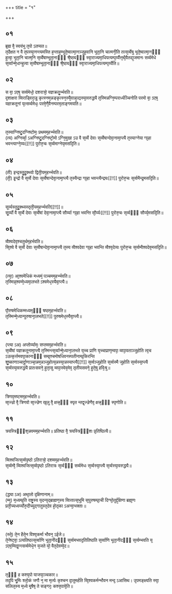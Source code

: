 +++
title = "१"

+++
## ०१
ब्र᳘ह्म वै᳘ स्वयंभु त᳘पो ऽतप्यत॥  
त᳘दैक्षत न वै त᳘पस्या᳘नन्त्यमस्ति ह᳘न्ताह᳘म्भूते᳘ष्वात्मा᳘नञ्जुह᳘वानि भूता᳘नि चात्मनी᳘ति तत्स᳘र्व्वेषु भूते᳘ष्वात्मा᳘नᳫँ᳭ हुत्वा᳘ भूता᳘नि चात्म᳘नि स᳘र्व्वेषाम्भूता᳘नाᳫँ᳭ श्रै᳘ष्ठ्यᳫँ᳭ स्वा᳘राज्यमा᳘धिपत्यम्प᳘र्य्यैत्त᳘थै᳘वैतद्य᳘जमानः सर्व्वमेधे स᳘र्व्वान्मे᳘धान्हुत्वा स᳘र्व्वेषाम्भूता᳘नाᳫँ᳭ श्रै᳘ष्ठ्यᳫँ᳭ स्वा᳘राज्यमा᳘धिपत्यम्प᳘र्य्येति॥  
## ०२
स वा᳘ ऽएष᳘ सर्व्वमेधो᳘ दशरात्रो᳘ यज्ञक्रतु᳘र्भ्भवति॥  
द᳘शाक्षरा व्विराड्विरा᳘डु कृत्स्नम᳘न्नङ्कृत्स्न᳘स्यै᳘वान्ना᳘द्यस्या᳘वरुद्ध्यै त᳘स्मिन्नग्नि᳘म्परार्ध्यञ्चिनोति परमो वा᳘ ऽएष᳘ यज्ञक्रतूनां य᳘त्सर्व्वमेधः᳘ परमे᳘णै᳘वैनम्परम᳘ताङ्गमयति॥  
## ०३
त᳘स्याग्निष्टु᳘दग्निष्टोमः᳘ प्रथमम᳘हर्भ्भवति॥  
(त्य) अग्निर्व्वा᳘ ऽअग्निष्टु᳘दग्निष्टो᳘मो ऽग्नि᳘मुखा ऽउ वै स᳘र्व्वे देवाः स᳘र्व्वेषान्देवा᳘नामा᳘प्त्यै त᳘स्याग्नेया ग्ग्र᳘हा भवन्त्याग्ने᳘य्यः[[!!]] पुरोरु᳘चः स᳘र्व्वमाग्नेय᳘मसदि᳘ति॥  
## ०४
(ती) इन्द्रस्तु᳘दु᳘क्थ्यो द्विती᳘यम᳘हर्भ्भवति॥  
(ती᳘) इ᳘न्द्रो वै स᳘र्व्वे देवाः स᳘र्व्वेषान्देवा᳘नामा᳘प्त्यै त᳘स्यैन्द्रा ग्ग्र᳘हा भवन्त्यैन्द्र्यः[[!!]] पुरोरु᳘चः स᳘र्व्वमैन्द्र᳘मसदि᳘ति॥  
## ०५
सूर्य्यस्तुदु᳘क्थ्यस्तृती᳘यम᳘हर्भ्भवति[[!!]]॥  
सू᳘र्य्यो वै स᳘र्व्वे देवाः स᳘र्व्वेषां देवा᳘नामा᳘प्त्यै सौर्य्या ग्ग्र᳘हा भवन्ति सौ᳘र्य्यः[[!!]] पुरोरु᳘चः स᳘र्व्वᳫँ᳭ सौर्य्य᳘मसदि᳘ति॥  
## ०६
व्वैश्वदेव᳘श्चतुर्थम᳘हर्भवति॥  
व्वि᳘श्वे वै स᳘र्व्वे देवाः स᳘र्व्वेषान्देवा᳘नामा᳘प्त्यै त᳘स्य व्वैश्वदेवा ग्ग्र᳘हा भवन्ति व्वैश्व᳘देव्यः पुरोरु᳘चः स᳘र्व्वम्वैश्वदेव᳘मसदि᳘ति॥  
## ०७
(त्या᳘) आ᳘श्वमेधिकं मध्यमं᳘ पञ्चमम᳘हर्भ्भवति॥  
त᳘स्मिन्न᳘श्वम्मे᳘ध्यमा᳘लभते ऽश्वमेध᳘स्यैवा᳘प्त्यै॥  
## ०८
पौ᳘रुषमेधिकम्मध्यम᳘ᳫँ᳘ षष्ठम᳘हर्भ्भवति॥  
त᳘स्मिन्मे᳘ध्यान्पुरुषाना᳘लभते[[!!]] पुरुषमेध᳘स्यैवा᳘प्त्यै॥  
## ०९
(प्त्या ऽअ) अप्तोर्य्यामः᳘ सप्तमम᳘हर्भ्भवति॥  
स᳘र्व्वेषां यज्ञक्रतूनामा᳘प्त्यै त᳘स्मिन्त्स᳘र्व्वान्मे᳘ध्याना᳘लभते य᳘च्च प्राणि य᳘च्चाप्राण᳘म्वपा᳘ व्वपा᳘वताञ्जुहोति त्व᳘च ऽउत्क᳘र्त्तमवपा᳘कानाᳫँ᳭ सम्व्र᳘श्चमोषधिवनस्पतीनाम्प्र᳘किरन्ति शु᳘ष्काणाञ्चार्द्द्रा᳘णाञ्चा᳘न्नम᳘न्नञ्जुहोत्य᳘न्नस्या᳘न्नस्याप्त्यै[[!!]] स᳘र्व्वञ्जुहोति स᳘र्व्वस्मै जुहोति स᳘र्व्वस्या᳘प्त्यै स᳘र्व्वस्या᳘वरुद्ध्यै प्रातःसवने᳘ हुता᳘सु व्वपा᳘स्वेव᳘मेव᳘ तृतीयसवने᳘ हुते᳘षु हविः᳘षु॥  
## १०
त्रिणव᳘मष्टमम᳘हर्भ्भवति॥  
व्व᳘ज्ज्रो वै᳘ त्रिणवो व्व᳘ज्ज्रेण ख᳘लु वै᳘ क्षत्त्र᳘ᳫँ᳘ स्पृत न्तद्व᳘ज्ज्रेणैव᳘ क्षत्त्र᳘ᳫँ᳘ स्पृणोति॥  
## ११
त्रयस्त्रिᳫँ᳭श᳘न्नवमम᳘हर्भ्भवति॥ 
प्रतिष्ठा वै᳘ त्रयस्त्रिᳫँ᳭शः प्र᳘तिष्ठित्यै॥  
## १२
व्विश्वजित्स᳘र्व्वपृष्ठो ऽतिरात्रो᳘ दशमम᳘हर्भ्भवति॥  
स᳘र्व्वम्वै᳘ व्विश्वजित्स᳘र्व्वपृष्ठो ऽतिरात्रः स᳘र्व्वᳫँ᳭ सर्व्वमेधः स᳘र्व्वस्या᳘प्त्यै स᳘र्व्वस्या᳘वरुद्ध्यै॥  
## १३
(द्ध्या ऽअ) अथा᳘तो द᳘क्षिणानाम्॥  
(म्म᳘) म᳘ध्यम्प्र᳘ति राष्ट्र᳘स्य य᳘दन्य᳘द्ब्राह्मण᳘स्य व्वित्तात्स᳘भूमि स᳘पुरुषम्प्रा᳘ची दिग्घो᳘तुर्द्द᳘क्षिणा ब्रह्म᳘णः प्रती᳘च्यध्वर्य्योरु᳘दीच्युद्गातुस्त᳘देव हो᳘तृका ऽअन्वा᳘भक्ताः॥  
## १४
(स्ते᳘) ते᳘न हैते᳘न विश्व᳘कर्मा भौवन᳘ ऽईजे॥  
ते᳘नेष्ट्वा᳘ ऽत्यतिष्ठत्स᳘र्व्वाणि भूता᳘नीदᳫँ᳭ स᳘र्व्वमभवद᳘तितिष्ठति स᳘र्व्वाणि भूता᳘नीदᳫँ᳭ स᳘र्व्वम्भवति य᳘ ऽएव᳘म्विद्वा᳘न्त्सर्व्वमेधे᳘न य᳘जते यो᳘ वैत᳘देवम्वे᳘द॥  
## १५
त᳘ᳫँ᳘ ह कश्य᳘पो याजया᳘ञ्चकार॥  
तद᳘पि भू᳘मिः श्लो᳘कं जगौ न᳘ मा म᳘र्त्यः क᳘श्चन दा᳘तुमर्हति व्वि᳘श्वकर्मन्भौवन मन्द᳘ ऽआसिथ। उ᳘पमङ्क्ष्यति स्या᳘ सलिल᳘स्य म᳘ध्ये मृ᳘षैष᳘ ते सङ्गरः᳘ कश्य᳘पाये᳘ति॥  
